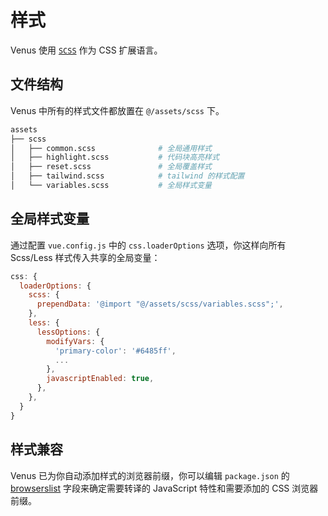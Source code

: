 # 样式

Venus 使用 [`SCSS`](https://www.sass.hk/) 作为 CSS 扩展语言。

## 文件结构

Venus 中所有的样式文件都放置在 `@/assets/scss` 下。
```sh
assets
├── scss
│   ├── common.scss              # 全局通用样式
│   ├── highlight.scss           # 代码块高亮样式
│   ├── reset.scss               # 全局覆盖样式
│   ├── tailwind.scss            # tailwind 的样式配置
│   └── variables.scss           # 全局样式变量
```

## 全局样式变量
通过配置 `vue.config.js` 中的 `css.loaderOptions` 选项，你这样向所有 Scss/Less 样式传入共享的全局变量：
```js
css: {
  loaderOptions: {
    scss: {
      prependData: '@import "@/assets/scss/variables.scss";',
    },
    less: {
      lessOptions: {
        modifyVars: {
          'primary-color': '#6485ff',
          ...
        },
        javascriptEnabled: true,
      },
    },
  }
}
```

## 样式兼容

Venus 已为你自动添加样式的浏览器前缀，你可以编辑 `package.json` 的 [browserslist](https://cli.vuejs.org/zh/guide/browser-compatibility.html#browserslist) 字段来确定需要转译的 JavaScript 特性和需要添加的 CSS 浏览器前缀。
